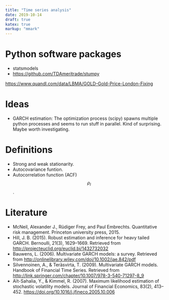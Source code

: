 ```yaml
---
title: "Time series analysis"
date: 2019-10-14
draft: true
katex: true
markup: "mmark"
---
```


# Python software packages

* statsmodels
* https://github.com/TDAmeritrade/stumpy

https://www.quandl.com/data/LBMA/GOLD-Gold-Price-London-Fixing

# Ideas 

* GARCH estimation: The optimization process (scipy) spawns multiple python processes and seems to run stuff in parallel. Kind of surprising. Maybe worth investigating. 

# Definitions

* Strong and weak stationarity.
* Autocovariance funtion.
* Autocorrelation function (ACF) $$\rho_l$$. 

# Literature

* McNeil, Alexander J., Rüdiger Frey, and Paul Embrechts. Quantitative risk management. Princeton university press, 2015.
* Hill, J. B. (2015). Robust estimation and inference for heavy tailed GARCH. Bernoulli, 21(3), 1629–1669. Retrieved from http://projecteuclid.org/euclid.bj/1432732032
* Bauwens, L. (2006). Multivariate GARCH models: a survey. Retrieved from http://onlinelibrary.wiley.com/doi/10.1002/jae.842/pdf
* Silvennoinen, A., & Teräsvirta, T. (2009). Multivariate GARCH models. Handbook of Financial Time Series. Retrieved from http://link.springer.com/chapter/10.1007/978-3-540-71297-8_9
* Aït-Sahalia, Y., & Kimmel, R. (2007). Maximum likelihood estimation of stochastic volatility models. Journal of Financial Economics, 83(2), 413–452. https://doi.org/10.1016/j.jfineco.2005.10.006

